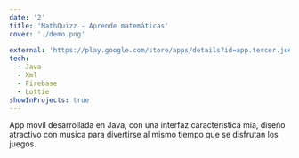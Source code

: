 ```yaml
---
date: '2'
title: 'MathQuizz - Aprende matemáticas'
cover: './demo.png'
 
external: 'https://play.google.com/store/apps/details?id=app.tercer.juegofinal&hl=es_419&gl=US'
tech:
  - Java
  - Xml
  - Firebase
  - Lottie
showInProjects: true
---
```


App movil desarrollada en Java, con una interfaz caracteristica mía, diseño atractivo con musica para divertirse al mismo tiempo que se disfrutan los juegos.

